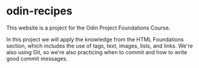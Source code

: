 # odin-recipes

This website is a project for the Odin Project Foundations Course.

In this project we will apply the knowledge from the HTML Foundations section, which includes the use of tags, text, images, lists, and links. We're also using Git, so we're also practicing when to commit and how to write good commit messages.

